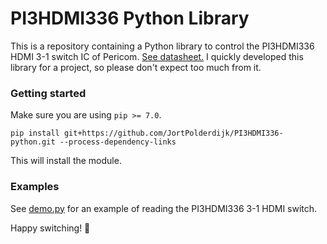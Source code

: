 # PI3HDMI336 Python Library

This is a repository containing a Python library to control the PI3HDMI336 HDMI 3-1 switch IC of Pericom. [See datasheet.](./docs/PI3HDMI336_Datasheet.pdf)
I quickly developed this library for a project, so please don't expect too much from it.  

### Getting started

Make sure you are using `pip >= 7.0`.

`pip install git+https://github.com/JortPolderdijk/PI3HDMI336-python.git --process-dependency-links`

This will install the module.


### Examples

See [demo.py](./examples/demo.py) for an example of reading the PI3HDMI336 3-1 HDMI switch.



Happy switching! 🤖
